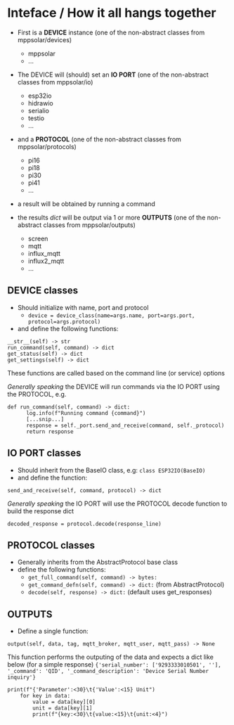 # Inteface / How it all hangs together #

* First is a **DEVICE** instance (one of the non-abstract classes from mppsolar/devices)
    * mppsolar
    * ...

* The DEVICE will (should) set an **IO PORT** (one of the non-abstract classes from mppsolar/io)
    * esp32io
    * hidrawio
    * serialio
    * testio
    * ...

* and a **PROTOCOL** (one of the non-abstract classes from mppsolar/protocols)
    * pi16
    * pi18
    * pi30
    * pi41
    * ...

* a result will be obtained by running a command
* the results *dict* will be output via 1 or more **OUTPUTS** (one of the non-abstract classes from mppsolar/outputs)
    * screen
    * mqtt
    * influx_mqtt
    * influx2_mqtt
    * ...

## DEVICE classes ##
* Should initialize with name, port and protocol
    * `device = device_class(name=args.name, port=args.port, protocol=args.protocol)`
* and define the following functions:
```
__str__(self) -> str
run_command(self, command) -> dict
get_status(self) -> dict
get_settings(self) -> dict
```

These functions are called based on the command line (or service) options

_Generally speaking_ the DEVICE will run commands via the IO PORT using the PROTOCOL, e.g.
```
def run_command(self, command) -> dict:
      log.info(f"Running command {command}")
      [...snip...]
      response = self._port.send_and_receive(command, self._protocol)
      return response
```



## IO PORT classes ##
* Should inherit from the BaseIO class, e.g: `class ESP32IO(BaseIO)`
* and define the function:
```
send_and_receive(self, command, protocol) -> dict
```
_Generally speaking_ the IO PORT will use the PROTOCOL decode function to build the response dict
```
decoded_response = protocol.decode(response_line)
```


## PROTOCOL classes ##
* Generally inherits from the AbstractProtocol base class
* define the following functions:
    * `get_full_command(self, command) -> bytes:`
    * `get_command_defn(self, command) -> dict:` (from AbstractProtocol)
    * `decode(self, response) -> dict:` (default uses get_responses)


## OUTPUTS ##
* Define a single function:
```
output(self, data, tag, mqtt_broker, mqtt_user, mqtt_pass) -> None
```
This function performs the outputing of the data and expects a dict like below (for a simple response)
`{'serial_number': ['9293333010501', ''], '_command': 'QID', '_command_description': 'Device Serial Number inquiry'}`

```
print(f"{'Parameter':<30}\t{'Value':<15} Unit")
    for key in data:
        value = data[key][0]
        unit = data[key][1]
        print(f"{key:<30}\t{value:<15}\t{unit:<4}")
```
